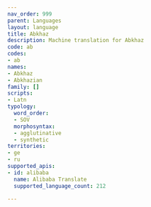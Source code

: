 ```yaml
---
nav_order: 999
parent: Languages
layout: language
title: Abkhaz
description: Machine translation for Abkhaz
code: ab
codes:
- ab
names:
- Abkhaz
- Abkhazian
family: []
scripts:
- Latn
typology:
  word_order:
  - SOV
  morphosyntax:
  - agglutinative
  - synthetic
territories:
- ge
- ru
supported_apis:
- id: alibaba
  name: Alibaba Translate
  supported_language_count: 212

---
```


